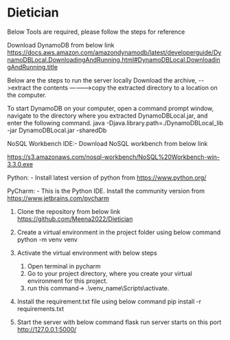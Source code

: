 # Dietician

Below Tools are required, please follow the steps for reference

Download DynamoDB from below link https://docs.aws.amazon.com/amazondynamodb/latest/developerguide/DynamoDBLocal.DownloadingAndRunning.html#DynamoDBLocal.DownloadingAndRunning.title

Below are the steps to run the server locally 
Download the archive, -->extract the contents —--->copy the extracted directory to a location on the computer.

To start DynamoDB on your computer, open a command prompt window, navigate to the directory where you extracted DynamoDBLocal.jar, and enter the following command.
java -Djava.library.path=./DynamoDBLocal_lib -jar DynamoDBLocal.jar -sharedDb

NoSQL Workbench IDE:-  Download NoSQL workbench from below link
 
https://s3.amazonaws.com/nosql-workbench/NoSQL%20Workbench-win-3.3.0.exe

Python: - Install latest version of python from https://www.python.org/

PyCharm: - This is the Python IDE. Install the community version from https://www.jetbrains.com/pycharm

1)	Clone the repository from below link 
    https://github.com/Meena2022/Dietician

2)	Create a virtual environment in the project folder using below command 
    python -m venv venv

3)	Activate the virtual environment with below steps
    1.	Open terminal in pycharm 
    2.	Go to your project directory, where you create your virtual environment for this project.
    3.	run this command-> .\venv_name\Scripts\activate.
 
4)	Install the requirement.txt file using below command
    pip install -r requirements.txt

5)	Start the server with below command 
    flask run
    server starts on this port
    http://127.0.0.1:5000/






 


